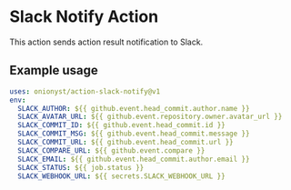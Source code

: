 # Slack Notify Action

This action sends action result notification to Slack.

## Example usage

```yaml
uses: onionyst/action-slack-notify@v1
env:
  SLACK_AUTHOR: ${{ github.event.head_commit.author.name }}
  SLACK_AVATAR_URL: ${{ github.event.repository.owner.avatar_url }}
  SLACK_COMMIT_ID: ${{ github.event.head_commit.id }}
  SLACK_COMMIT_MSG: ${{ github.event.head_commit.message }}
  SLACK_COMMIT_URL: ${{ github.event.head_commit.url }}
  SLACK_COMPARE_URL: ${{ github.event.compare }}
  SLACK_EMAIL: ${{ github.event.head_commit.author.email }}
  SLACK_STATUS: ${{ job.status }}
  SLACK_WEBHOOK_URL: ${{ secrets.SLACK_WEBHOOK_URL }}
```
